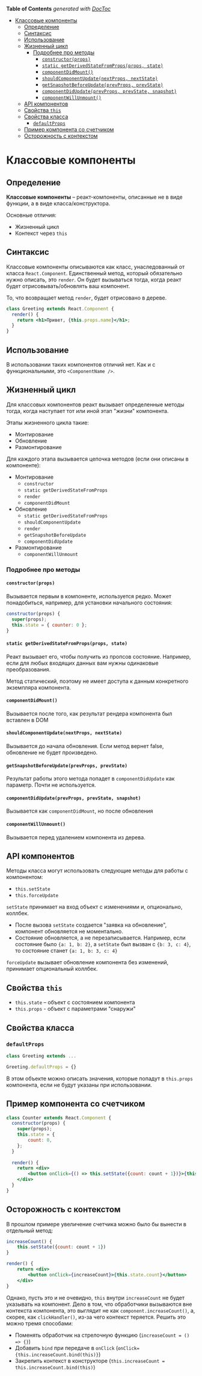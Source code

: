 <!-- START doctoc generated TOC please keep comment here to allow auto update -->
<!-- DON'T EDIT THIS SECTION, INSTEAD RE-RUN doctoc TO UPDATE -->
**Table of Contents**  *generated with [DocToc](https://github.com/thlorenz/doctoc)*

- [Классовые компоненты](#%D0%BA%D0%BB%D0%B0%D1%81%D1%81%D0%BE%D0%B2%D1%8B%D0%B5-%D0%BA%D0%BE%D0%BC%D0%BF%D0%BE%D0%BD%D0%B5%D0%BD%D1%82%D1%8B)
  - [Определение](#%D0%BE%D0%BF%D1%80%D0%B5%D0%B4%D0%B5%D0%BB%D0%B5%D0%BD%D0%B8%D0%B5)
  - [Синтаксис](#%D1%81%D0%B8%D0%BD%D1%82%D0%B0%D0%BA%D1%81%D0%B8%D1%81)
  - [Использование](#%D0%B8%D1%81%D0%BF%D0%BE%D0%BB%D1%8C%D0%B7%D0%BE%D0%B2%D0%B0%D0%BD%D0%B8%D0%B5)
  - [Жизненный цикл](#%D0%B6%D0%B8%D0%B7%D0%BD%D0%B5%D0%BD%D0%BD%D1%8B%D0%B9-%D1%86%D0%B8%D0%BA%D0%BB)
    - [Подробнее про методы](#%D0%BF%D0%BE%D0%B4%D1%80%D0%BE%D0%B1%D0%BD%D0%B5%D0%B5-%D0%BF%D1%80%D0%BE-%D0%BC%D0%B5%D1%82%D0%BE%D0%B4%D1%8B)
      - [`constructor(props)`](#constructorprops)
      - [`static getDerivedStateFromProps(props, state)`](#static-getderivedstatefrompropsprops-state)
      - [`componentDidMount()`](#componentdidmount)
      - [`shouldComponentUpdate(nextProps, nextState)`](#shouldcomponentupdatenextprops-nextstate)
      - [`getSnapshotBeforeUpdate(prevProps, prevState)`](#getsnapshotbeforeupdateprevprops-prevstate)
      - [`componentDidUpdate(prevProps, prevState, snapshot)`](#componentdidupdateprevprops-prevstate-snapshot)
      - [`componentWillUnmount()`](#componentwillunmount)
  - [API компонентов](#api-%D0%BA%D0%BE%D0%BC%D0%BF%D0%BE%D0%BD%D0%B5%D0%BD%D1%82%D0%BE%D0%B2)
  - [Свойства `this`](#%D1%81%D0%B2%D0%BE%D0%B9%D1%81%D1%82%D0%B2%D0%B0-this)
  - [Свойства класса](#%D1%81%D0%B2%D0%BE%D0%B9%D1%81%D1%82%D0%B2%D0%B0-%D0%BA%D0%BB%D0%B0%D1%81%D1%81%D0%B0)
    - [`defaultProps`](#defaultprops)
  - [Пример компонента со счетчиком](#%D0%BF%D1%80%D0%B8%D0%BC%D0%B5%D1%80-%D0%BA%D0%BE%D0%BC%D0%BF%D0%BE%D0%BD%D0%B5%D0%BD%D1%82%D0%B0-%D1%81%D0%BE-%D1%81%D1%87%D0%B5%D1%82%D1%87%D0%B8%D0%BA%D0%BE%D0%BC)
  - [Осторожность с контекстом](#%D0%BE%D1%81%D1%82%D0%BE%D1%80%D0%BE%D0%B6%D0%BD%D0%BE%D1%81%D1%82%D1%8C-%D1%81-%D0%BA%D0%BE%D0%BD%D1%82%D0%B5%D0%BA%D1%81%D1%82%D0%BE%D0%BC)

<!-- END doctoc generated TOC please keep comment here to allow auto update -->

# Классовые компоненты

## Определение

**Классовые компоненты** – реакт-компоненты, описанные не в виде функции, а в виде класса/конструктора.

Основные отличия:

* Жизненный цикл
* Контекст через `this`

## Синтаксис

Классовые компоненты описываются как класс, унаследованный от класса `React.Component`. 
Единственный метод, который обязательно нужно описать, это `render`. 
Он будет вызываться тогда, когда реакт будет отрисовывать/обновлять ваш компонент.

То, что возвращает метод `render`, будет отрисовано в дереве.

```jsx
class Greeting extends React.Component {
  render() {
    return <h1>Привет, {this.props.name}</h1>;
  }
}
```

## Использование

В использовании таких компонентов отличий нет. Как и с функциональными, это `<ComponentName />`.

## Жизненный цикл

Для классовых компонентов реакт вызывает определенные методы тогда, когда наступает тот или иной этап "жизни" компонента.

Этапы жизненного цикла такие:

* Монтирование
* Обновление
* Размонтирование

Для каждого этапа вызывается цепочка методов (если они описаны в компоненте):

* Монтирование
    - `constructor`
    - `static getDerivedStateFromProps`
    - `render`
    - `componentDidMount`
* Обновление
    - `static getDerivedStateFromProps`
    - `shouldComponentUpdate`
    - `render`
    - `getSnapshotBeforeUpdate`
    - `componentDidUpdate`
* Размонтирование
    - `componentWillUnmount`
    
### Подробнее про методы

#### `constructor(props)`

Вызывается первым в компоненте, используется редко. Может понадобиться, например, для установки начального состояния:

```javascript
constructor(props) {
  super(props);
  this.state = { counter: 0 };
}
```

#### `static getDerivedStateFromProps(props, state)`

Реакт вызывает его, чтобы получить из пропсов состояние. Например, если для любых входящих данных вам нужны одинаковые преобразования.

Метод статический, поэтому не имеет доступа к данным конкретного экземпляра компонента. 

#### `componentDidMount()`

Вызывается после того, как результат рендера компонента был вставлен в DOM

#### `shouldComponentUpdate(nextProps, nextState)`

Вызывается до начала обновления. Если метод вернет false, обновление не будет произведено.

#### `getSnapshotBeforeUpdate(prevProps, prevState)`

Результат работы этого метода попадет в `componentDidUpdate` как параметр. Почти не используется.

#### `componentDidUpdate(prevProps, prevState, snapshot)`

Вызывается как `componentDidMount`, но после обновления

#### `componentWillUnmount()`

Вызывается перед удалением компонента из дерева.

## API компонентов

Методы класса могут использовать следующие методы для работы с компонентом:

* `this.setState`
* `this.forceUpdate`

`setState` принимает на вход объект с изменениями и, опционально, коллбек. 
- После вызова `setState` создается "заявка на обновление", компонент обновляется не моментально.
- Состояние обновляется, а не перезаписывается. Например, если состояние было `{a: 1, b: 2}`, а `setState` был вызван с `{b: 3, c: 4}`, то состояние станет `{a: 1, b: 3, c: 4}`

`forceUpdate` вызывает обновление компонента без изменений, принимает опциональный коллбек.

## Свойства `this`

* `this.state` – объект с состоянием компонента
* `this.props` - объект с параметрами "снаружи"

## Свойства класса

### `defaultProps`

```javascript
class Greeting extends ...

Greeting.defaultProps = {}
```

В этом объекте можно описать значения, которые попадут в `this.props` компонента, 
если не будут указаны при использовании.

## Пример компонента со счетчиком

```jsx
class Counter extends React.Component {
  constructor(props) {
    super(props);
    this.state = {
        count: 0,
    };
  }
    
  render() {
    return <div>
        <button onClick={() => this.setState({count: count + 1})}>{this.state.count}</button>
    </div>
  }
}
```

## Осторожность с контекстом

В прошлом примере увеличение счетчика можно было бы вынести в отдельный метод:

```jsx
increaseCount() {
    this.setState({count: count + 1})
}

render() {
    return <div>
        <button onClick={increaseCount}>{this.state.count}</button>
    </div>
}
```

Однако, пусть это и не очевидно, `this` внутри `increaseCount` не будет указывать на компонент. 
Дело в том, что обработчики вызываются вне контекста компонента, это выглядит не как `component.increaseCount()`, а, 
скорее, как `clickHandler()`, из-за чего контекст теряется.
Решить это можно тремя способами:
- Поменять обработчик на стрелочную функцию (`increaseCount = () => {}`)
- Добавить `bind` при передаче в `onClick` (`onClick={this.increaseCount.bind(this)}`)
- Закрепить контекст в конструкторе (`this.increaseCount = this.increaseCount.bind(this)`)